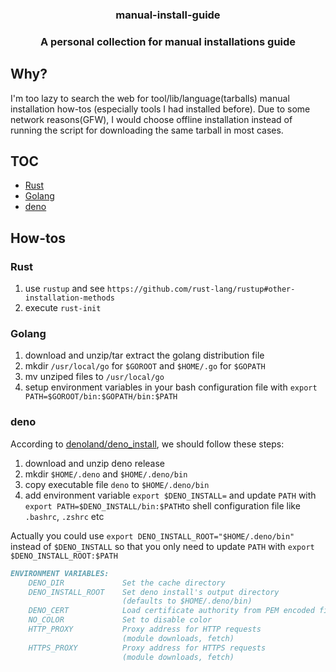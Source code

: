 <div align="center">
    <h3>manual-install-guide<h3>
    <p>A personal collection for manual installations guide</p>
</div>

## Why? <!-- omit in toc -->
I'm too lazy to search the web for tool/lib/language(tarballs) manual installation how-tos (especially tools I had installed before).
Due to some network reasons(GFW), I would choose offline installation instead of running the script for downloading the same tarball in most cases.

## TOC <!-- omit in toc -->
- [Rust](#rust)
- [Golang](#golang)
- [deno](#deno)

## How-tos <!-- omit in toc -->

### Rust

1. use `rustup` and see `https://github.com/rust-lang/rustup#other-installation-methods`
2. execute `rust-init`

### Golang

1. download and unzip/tar extract the golang distribution file
2. mkdir `/usr/local/go` for `$GOROOT` and `$HOME/.go` for `$GOPATH`
3. mv unziped files to `/usr/local/go` 
4. setup environment variables in your bash configuration file with `export PATH=$GOROOT/bin:$GOPATH/bin:$PATH`

### deno

According to [denoland/deno_install](https://github.com/denoland/deno_install), we should follow these steps:

1. download and unzip deno release 
2. mkdir `$HOME/.deno` and `$HOME/.deno/bin`
3. copy executable file `deno` to  `$HOME/.deno/bin`
4. add environment variable `export $DENO_INSTALL=` and update `PATH` with `export PATH=$DENO_INSTALL/bin:$PATH`to shell configuration file like `.bashrc`, `.zshrc` etc 

Actually you could use `export DENO_INSTALL_ROOT="$HOME/.deno/bin"` instead of `$DENO_INSTALL`  so that you only need to update `PATH` with `export $DENO_INSTALL_ROOT:$PATH`

```md
ENVIRONMENT VARIABLES:
    DENO_DIR             Set the cache directory
    DENO_INSTALL_ROOT    Set deno install's output directory
                         (defaults to $HOME/.deno/bin)
    DENO_CERT            Load certificate authority from PEM encoded file
    NO_COLOR             Set to disable color
    HTTP_PROXY           Proxy address for HTTP requests
                         (module downloads, fetch)
    HTTPS_PROXY          Proxy address for HTTPS requests
                         (module downloads, fetch)
```